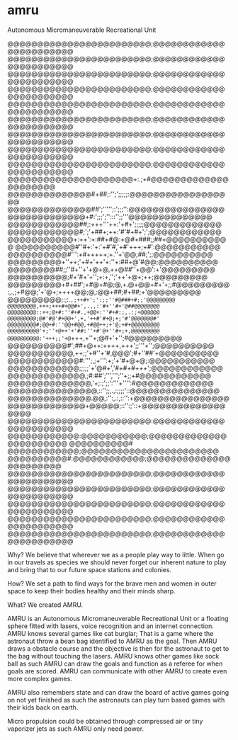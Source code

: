 # amru
Autonomous Micromaneuverable Recreational Unit

@@@@@@@@@@@@@@@@@@@@@@@@;@@@@@@@@@@@@@@@@@@@@@@@
@@@@@@@@@@@@@@@@@@@@@@@@;@@@@@@@@@@@@@@@@@@@@@@@
@@@@@@@@@@@@@@@@@@@@@@@@;@@@@@@@@@@@@@@@@@@@@@@@
@@@@@@@@@@@@@@@@@@@@@@@@;@@@@@@@@@@@@@@@@@@@@@@@
@@@@@@@@@@@@@@@@@@@@@@@@;@@@@@@@@@@@@@@@@@@@@@@@
@@@@@@@@@@@@@@@@@@@@@@@@;@@@@@@@@@@@@@@@@@@@@@@@
@@@@@@@@@@@@@@@@@@@@@@@@;@@@@@@@@@@@@@@@@@@@@@@@
@@@@@@@@@@@@@@@@@@@@@@@@;@@@@@@@@@@@@@@@@@@@@@@@
@@@@@@@@@@@@@@@@@@@@@@@@;@@@@@@@@@@@@@@@@@@@@@@@
@@@@@@@@@@@@@@@@@@@@@+:.;+#@@@@@@@@@@@@@@@@@@@@@
@@@@@@@@@@@@@@#+##;:'';';;;;;:@@@@@@@@@@@@@@@@@@
@@@@@@@@@@@@@@##';''''';:';;;'':@@@@@@@@@@@@@@@@
@@@@@@@@@@@@@+#:';;;';'':::'';;'''@@@@@@@@@@@@@@
@@@@@@@@@@@@##;:+++'''++:'+#+';;;;;@@@@@@@@@@@@@
@@@@@@@@@@@@#;';'+##+;++:'#'#+#+';';@@@@@@@@@@@@
@@@@@@@@@@@+:++':+:##+#@:+@#+###;;##+@@@@@@@@@@@
@@@@@@@@@@#''#+:'+:'+#'#,'+#'+++;+#':@@@@@@@@@@@
@@@@@@@@@@#''':+#+++++;+.''+'@@;##;';;@@@@@@@@@@
@@@@@@@@@+''++;'+#+'++'+:''+:##+@'#@@;@@@@@@@@@@
@@@@@@@@##;;''#+''+'+@+@,++@##''+@@':+'@@@@@@@@@
@@@@@@@@@@;#+'#+'+'';+:+,'';'++'+@+;++;@@@@@@@@@
@@@@@@@@@+#+##';+#@+#@;@,+.@+@@+#+'+;;#@@@@@@@@@
:,.,;+#@@;'+'@+;++++@@;@,:@@+##;#+##;+'@@@@@@@@@
@@@@@@@@@;:;:.`,;++#+';':;;''#@###+#;;'@@@@@@@@@
@@@@@@@@@,+++;+++#+@@#+',.,,:'#+''#+'@##@@@@@@@@
@@@@@@@@@::++;@+#:''#+#.,+@@+:''#+#:;,.:;+@@@@@@
@@@@@@@@@;@#'#@'#+@@+',+,'++#'#+@;+;'#'@@@@@@@#'
@@@@@@@@@#;@@+#:''@@+#@@,+#@@++;+'@;+#+@@@@@@@@@
@@@@@@@@@@'+;''+@++'+'##:''+#'@+''#+;+,@@@@@@@@@
@@@@@@@@@@:'+++;;'+@`+++,+''+;@#+'+'';#@@@@@@@@@
@@@@@@@@@@#';##+@++:++++,+++';;'''+'';@@@@@@@@@@
@@@@@@@@@@@,++;;'+#''+'#,@@@';#+''##'+@@@@@@@@@@
@@@@@@@@@@@@#:''';,;+''':+;'+'#+@+@;:@@@@@@@@@@@
@@@@@@@@@@@@;;;;;`+'@#+','#+#+#+++';@@@@@@@@@@@@
@@@@@@@@@@@@@,;#:##';''',''';''+;;+#@@@@@@@@@@@@
@@@@@@@@@@@@@@,'+;:;';;':'''+'''':#@@@@@@@@@@@@@
@@@@@@@@@@@@@@@,::'';;,.,:;;;;'::@@@@@@@@@@@@@@@
@@@@@@@@@@@@@@.@@,:'':,.:,::'':+@@@@@@@@@@@@@@@@
@@@@@@@@@@@@@+@@@@@;::'':;'::+@@@@@@@@@@@@@@@@@@
@@@@@@@@@@@@@@@@@@@@@@@@:@@@@@@@@@@@@@@@@@@@@@@@
@@@@@@@@@@@@:@@@@@@@@@@@;@@@@@@@@@@@@@@@@@@@@@@@
@@@@@@@@@@# @@@@@@@@@@@@;@@@@@@@@@@@@@@@@@@@@@@@
@@@@@@@@@@#:@@@@@@@@@@@@;@@@@@@@@@@@@@@@@@@@@@@@
@@@@@@@@@@@@@@@@@@@@@@@@;@@@@@@@@@@@@@@@@@@@@@@@
@@@@@@@@@@@@@@@@@@@@@@@@;@@@@@@@@@@@@@@@@@@@@@@@
@@@@@@@@@@@@@@@@@@@@@@@@;@@@@@@@@@@@@@@@@@@@@@@@
@@@@@@@@@@@@@@@@@@@@@@@@;@@@@@@@@@@@@@@@@@@@@@@@
@@@@@@@@@@@@@@@@@@@@@@@@;@@@@@@@@@@@@@@@@@@@@@@@


Why?
We believe that wherever we as a people play way to little. When go in our travels as species we should never forget our inherent nature to play and bring that to our future space stations and colonies. 

How?
We set a path to find ways for the brave men and women in outer space to keep their bodies healthy and their minds sharp. 

What?
We created AMRU.

AMRU is an Autonomous Micromaneuverable Recreational Uni​t or a floating sphere fitted with lasers, voice recognition and an internet connection. AMRU knows several games like cat burglar; That is a game where the astronaut throw a bean bag identified to AMRU as the goal. Then AMRU draws a obstacle course and the objective is then for the astronaut to get to the bag without touching the lasers. AMRU knows other games like sock ball as such AMRU can draw the goals and function as a referee for when goals are scored. AMRU can communicate with other AMRU to create even more complex games.

AMRU also remembers state and can draw the board of active games going on not yet finished as such the astronauts can play turn based games with their kids back on earth.

Micro propulsion could be obtained through compressed air or tiny vaporizer jets as such AMRU only need power.
